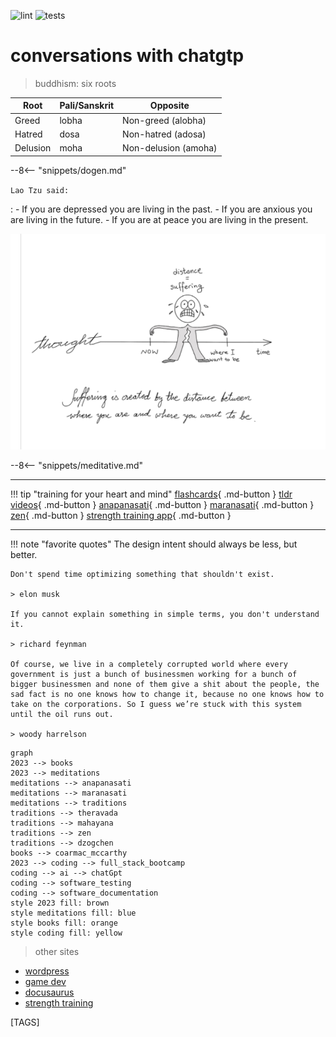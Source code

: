 ![lint](https://github.com/shane0/shane0.github.io/actions/workflows/markdownlint.yml/badge.svg)
![tests](https://github.com/shane0/shane0.github.io/actions/workflows/run-tests.yml/badge.svg)

# conversations with chatgtp

> buddhism: six roots

| Root          | Pali/Sanskrit   | Opposite        |
|---------------|----------------|----------------|
| Greed         | lobha          | Non-greed (alobha) |
| Hatred        | dosa           | Non-hatred (adosa) |
| Delusion      | moha           | Non-delusion (amoha) |

--8<-- "snippets/dogen.md"

`Lao Tzu said:`

:   - If you are depressed you are living in the past.
    - If you are anxious you are living in the future.
    - If you are at peace you are living in the present.

![img](images/suffering.png)

--8<-- "snippets/meditative.md"

----

!!! tip "training for your heart and mind"
    [flashcards](bujo/08.md){ .md-button }
    [tldr videos](tldr.md){ .md-button }
    [anapanasati](anapanasati.md){ .md-button }
    [maranasati](maranasati.md){ .md-button }
    [zen](zen.md){ .md-button }
    [strength training app](https://shane0.github.io/strength/){ .md-button }

----

!!! note "favorite quotes"
    The design intent should always be less, but better.

    Don't spend time optimizing something that shouldn't exist.

    > elon musk

    If you cannot explain something in simple terms, you don't understand it.

    > richard feynman

    Of course, we live in a completely corrupted world where every government is just a bunch of businessmen working for a bunch of bigger businessmen and none of them give a shit about the people, the sad fact is no one knows how to change it, because no one knows how to take on the corporations. So I guess we’re stuck with this system until the oil runs out.

    > woody harrelson


```mermaid
graph
2023 --> books
2023 --> meditations
meditations --> anapanasati
meditations --> maranasati
meditations --> traditions
traditions --> theravada
traditions --> mahayana
traditions --> zen
traditions --> dzogchen
books --> coarmac_mccarthy
2023 --> coding --> full_stack_bootcamp
coding --> ai --> chatGpt
coding --> software_testing
coding --> software_documentation
style 2023 fill: brown
style meditations fill: blue
style books fill: orange
style coding fill: yellow
```

> other sites

- [wordpress](https://shanenull.com)
- [game dev](https://shane0.github.io/adventure/)
- [docusaurus](https://shane0.github.io/docs/)
- [strength training](https://shane0.github.io/strength/)

[TAGS]
